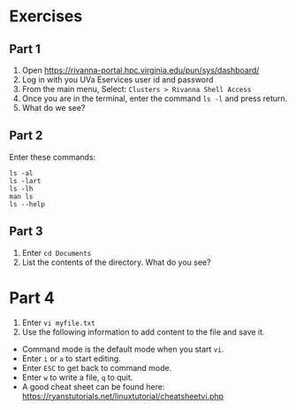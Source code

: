 # Exercises

## Part 1

1. Open https://rivanna-portal.hpc.virginia.edu/pun/sys/dashboard/ 
2. Log in with you UVa Eservices user id and password
3. From the main menu, Select: `Clusters > Rivanna Shell Access`
4. Once you are  in the terminal, enter the command `ls -l` and press return.
5. What do we see?

## Part 2

Enter these commands:

```
ls -al
ls -lart
ls -lh
man ls
ls --help
```

## Part 3

1. Enter `cd Documents`
2. List the contents of the directory.  What do you see?

# Part 4

1. Enter `vi myfile.txt`
2. Use the following information to add content to the file and save it. 
  * Command mode is the default mode when you start `vi`.
  * Enter `i` or `a` to start editing.
  * Enter `ESC` to get back to command mode.
  * Enter `w` to write a file, `q` to quit.
  * A good cheat sheet can be found here: https://ryanstutorials.net/linuxtutorial/cheatsheetvi.php 
